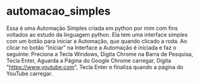 # automacao_simples
 Essa é uma Automação Simples criada em python por mim com fins voltados ao estudo da linguagem python.
 Ela tem uma interface simples com um botão para iniciar a Automação, que quando clicado a roda.
 Ao clicar no botão "Iniciar" na Interface a Automação é iniciada e faz o seguinte:
 Preciona a Tecla Windows, Digita Chrome na Barra de Pesquisa, Tecla Enter, Aguarda a Página do Google Chrome carregar,
 Digita "https://www.youtube.com", Tecla Enter e finaliza quando a página do YouTube carregar.